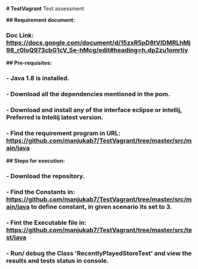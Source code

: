 **# TestVagrant**
Test assessment

**## Requirement document:** 
### Doc Link: https://docs.google.com/document/d/15zxR5pD8tVIDMRLhMj98_r0IoQ973cbG1cV_5e-hMcg/edit#heading=h.dp2zu1omrtiy

**## Pre-requisites:**
### - Java 1.8 is installed.
### - Download all the dependencies mentioned in the pom.
### - Download and install any of the interface eclipse or intellij, Preferred is Intellij latest version.
### - Find the requirement program in URL: https://github.com/manjukab7/TestVagrant/tree/master/src/main/java

**## Steps for execution:**
### - Download the repository.
### - Find the Constants in: https://github.com/manjukab7/TestVagrant/tree/master/src/main/java to define constant, in given scenario its set to 3.
### - Fint the Executable file in: https://github.com/manjukab7/TestVagrant/tree/master/src/test/java
### - Run/ debug the Class 'RecentlyPlayedStoreTest' and view the results and tests status in console.
